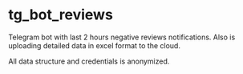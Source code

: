 # tg_bot_reviews
Telegram bot with last 2 hours negative reviews notifications.
Also is uploading detailed data in excel format to the cloud.

All data structure and credentials is anonymized.
